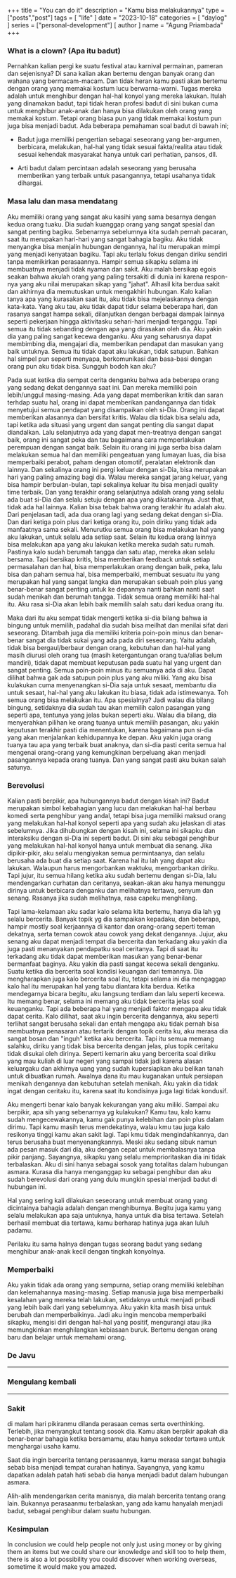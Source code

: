 +++
title = "You can do it"
description = "Kamu bisa melakukannya"
type = ["posts","post"]
tags = [
    "life"
]
date = "2023-10-18"
categories = [
    "daylog"
]
series = ["personal-development"]
[ author ]
  name = "Agung Priambada"
+++

### What is a clown? (Apa itu badut)

Pernahkan kalian pergi ke suatu festival atau karnival permainan, pameran dan sejenisnya? Di sana kalian akan bertemu dengan banyak orang dan wahana yang bermacam-macam. Dan tidak heran kamu pasti akan bertemu dengan orang yang memakai kostum lucu berwarna-warni. Tugas mereka adalah untuk menghibur dengan hal-hal konyol yang mereka lakukan. Itulah yang dinamakan badut, tapi tidak heran profesi badut di sini bukan cuma untuk menghibur anak-anak dan hanya bisa dilakukan oleh orang yang memakai kostum. Tetapi orang biasa pun yang tidak memakai kostum pun juga bisa menjadi badut. Ada beberapa pemahaman soal badut di bawah ini;

- Badut juga memiliki pengertian sebagai seseorang yang ber-argumen, berbicara, melakukan, hal-hal yang tidak sesuai fakta/realita atau tidak sesuai kehendak masyarakat hanya untuk cari perhatian, pansos, dll.

- Arti badut dalam percintaan adalah seseorang yang berusaha memberikan yang terbaik untuk pasangannya, tetapi usahanya tidak dihargai.

### Masa lalu dan masa mendatang

Aku memiliki orang yang sangat aku kasihi yang sama besarnya dengan kedua orang tuaku. Dia sudah kuanggap orang yang sangat spesial dan sangat penting bagiku. Sebenarnya sebelumnya kita sudah pernah pacaran, saat itu merupakan hari-hari yang sangat bahagia bagiku. Aku tidak menyangka bisa menjalin hubungan dengannya, hal itu merupakan mimpi yang menjadi kenyataan bagiku. Tapi aku terlalu fokus dengan diriku sendiri tanpa memikirkan perasaannya. Hampir semua sikapku selama ini membuatnya menjadi tidak nyaman dan sakit. Aku malah bersikap egois seakan bahwa akulah orang yang paling tersakiti di dunia ini karena respon-nya yang aku nilai merupakan sikap yang "jahat". Alhasil kita berdua sakit dan akhirnya dia memutuskan untuk mengakhiri hubungan. Kalo kalian tanya apa yang kurasakan saat itu, aku tidak bisa mejelaskannya dengan kata-kata. Yang aku tau, aku tidak dapat tidur selama beberapa hari, dan rasanya sangat hampa sekali, dilanjutkan dengan berbagai dampak lainnya seperti pekerjaan hingga aktivitasku sehari-hari menjadi terganggu. Tapi semua itu tidak sebanding dengan apa yang dirasakan oleh dia. Aku yakin dia yang paling sangat kecewa denganku. Aku yang seharusnya dapat membimbing dia, mengajari dia, memberikan pendapat dan masukan yang baik untuknya. Semua itu tidak dapat aku lakukan, tidak satupun. Bahkan hal simpel pun seperti menyapa, berkomunikasi dan basa-basi dengan orang pun aku tidak bisa. Sungguh bodoh kan aku? 

Pada suat ketika dia sempat cerita denganku bahwa ada beberapa orang yang sedang dekat dengannya saat ini. Dan mereka memiliki poin lebih/unggul masing-masing. Ada yang dapat memberikan kritik dan saran terhdap suatu hal, orang ini dapat memberikan pandangannya dan tidak menyetujui semua pendapat yang disampaikan oleh si-Dia. Orang ini dapat memberikan alasannya dan bersifat kritis. Walau dia tidak bisa selalu ada, tapi ketika ada situasi yang urgent dan sangat penting dia sangat dapat diandalkan. Lalu selanjutnya ada yang dapat men-treatnya dengan sangat baik, orang ini sangat peka dan tau bagaimana cara memperlakukan perempuan dengan sangat baik. Selain itu orang ini juga serba bisa dalam melakukan semua hal dan memiliki pengeatuan yang lumayan luas, dia bisa memperbaiki perabot, paham dengan otomotif, peralatan elektronik dan lainnya. Dan sekalinya orang ini pergi keluar dengan si-Dia, bisa merupakan hari yang paling amazing bagi dia. Walau mereka sangat jarang keluar, yang bisa hampir berbulan-bulan, tapi sekalinya keluar itu bisa menjadi quality time terbaik. Dan yang terakhir orang selanjutnya adalah orang yang selalu ada buat si-Dia dan selalu setuju dengan apa yang dikatakannya. Just that, tidak ada hal lainnya. Kalian bisa tebak bahwa orang terakhir itu adalah aku. Dari penjelasan tadi, ada dua orang lagi yang sedang dekat dengan si-Dia. Dan dari ketiga poin plus dari ketiga orang itu, poin diriku yang tidak ada manfaatnya sama sekali. Menurutku semua orang bisa melakukan hal yang aku lakukan, untuk selalu ada setiap saat. Selain itu kedua orang lainnya bisa melakukan apa yang aku lakukan ketika mereka sudah satu rumah. Pastinya kalo sudah berumah tangga dan satu atap, mereka akan selalu bersama. Tapi bersikap kritis, bisa memberikan feedback untuk setiap permasalahan dan hal, bisa memperlakukan orang dengan baik, peka, lalu bisa dan paham semua hal, bisa memperbaiki, membuat sesuatu itu yang merupakan hal yang sangat langka dan merupakan sebuah poin plus yang benar-benar sangat penting untuk ke depannya nanti bahkan nanti saat sudah menikah dan berumah tangga. Tidak semua orang memiliki hal-hal itu. Aku rasa si-Dia akan lebih baik memilih salah satu dari kedua orang itu. 

Maka dari itu aku sempat tidak mengerti ketika si-dia bilang bahwa ia bingung untuk memilih, padahal dia sudah bisa meilhat dan menilai sifat dari seseorang. Ditambah juga dia memiliki kriteria poin-poin minus dan benar-benar sangat dia tidak sukai yang ada pada diri seseorang. Yaitu adalah, tidak bisa bergaul/berbaur dengan orang, kebutuhan dan hal-hal yang masih diurusi oleh orang tua (masih ketergantungan orang tua/alias belum mandiri), tidak dapat membuat keputusan pada suatu hal yang urgent dan sangat penting. Semua poin-poin minus itu semuanya ada di aku. Dapat dilihat bahwa gak ada satupun poin plus yang aku miliki. Yang aku bisa kulakukan cuma menyenangkan si-Dia saja untuk sesaat, membantu dia untuk sesaat, hal-hal yang aku lakukan itu biasa, tidak ada istimewanya. Toh semua orang bisa melakukan itu. Apa spesialnya? Jadi walau dia bilang bingung, setidaknya dia sudah tau akan memilih calon pasangan yang seperti apa, tentunya yang jelas bukan seperti aku. Walau dia bilang, dia menyerahkan pilihan ke orang tuanya untuk memilih pasangan, aku yakin keputusan terakhir pasti dia menentukan, karena bagaimana pun si-dia yang akan menjalankan kehidupannya ke depan. Aku yakin juga orang tuanya tau apa yang terbaik buat anaknya, dan si-dia pasti cerita semua hal mengenai orang-orang yang kemungkinan berpeluang akan menjadi pasangannya kepada orang tuanya. Dan yang sangat pasti aku bukan salah satunya.

### Berevolusi

Kalian pasti berpikir, apa hubungannya badut dengan kisah ini? Badut merupakan simbol kebahagian yang lucu dan melakukan hal-hal berbau komedi serta penghibur yang andal, tetapi bisa juga memiliki maksud orang yang melakukan hal-hal konyol seperti apa yang sudah aku jelaskan di atas sebelumnya. Jika dihubungkan dengan kisah ini, selama ini sikapku dan interaksiku dengan si-Dia ini seperti badut. Di sini aku sebagai penghibur yang melakukan hal-hal konyol hanya untuk membuat dia senang. Jika dipikir-pikir, aku selalu mengiyakan semua permintaanya, dan selalu berusaha ada buat dia setiap saat. Karena hal itu lah yang dapat aku lakukan. Walaupun harus mengorbankan waktuku, mengorbankan diriku. Tapi jujur, itu semua hilang ketika aku sudah bertemu dengan si-Dia, lalu mendengarkan curhatan dan ceritanya, seakan-akan aku hanya menunggu dirinya untuk berbicara denganku dan melihatnya tertawa, senyum dan senang. Rasanya jika sudah melihatnya, rasa capeku menghilang.

Tapi lama-kelamaan aku sadar kalo selama kita bertemu, hanya dia lah yg selalu bercerita. Banyak topik yg dia sampaikan kepadaku, dan beberapa, hampir mostly soal kerjaannya di kantor dan orang-orang seperti teman dekatnya, serta teman cowok atau cowok yang dekat dengannya. Jujur, aku senang aku dapat menjadi tempat dia bercerita dan terkadang aku yakin dia juga pasti menanyakan pendapatku soal ceritanya. Tapi di saat itu terkadang aku tidak dapat memberikan masukan yang benar-benar bermanfaat baginya. Aku yakin dia pasti sangat kecewa sekali denganku. Suatu ketika dia bercerita soal kondisi keuangan dari temannya. Dia mengharapkan juga kalo bercerita soal itu, tetapi selama ini dia mengaggap kalo hal itu merupakan hal yang tabu diantara kita berdua. Ketika mendegarnya bicara begitu, aku langsung terdiam dan lalu seperti kecewa. Itu memang benar, selama ini memang aku tidak bercerita jelas soal keuanganku. Tapi ada beberapa hal yang menjadi faktor mengapa aku tidak dapat cerita. Kalo dilihat, saat aku ingin bercerita dengannya, aku seperti terlihat sangat berusaha sekali dan entah mengapa aku tidak pernah bisa membuatnya penasaran atau tertarik dengan topik cerita ku, aku merasa dia sangat bosan dan "inguh" ketika aku bercerita. Tapi itu semua memang salahku, diriku yang tidak bisa bercerita dengan jelas, plus topik ceritaku tidak disukai oleh dirinya. Seperti kemarin aku yang bercerita soal diriku yang mau kuliah di luar negeri yang sampai tidak jadi karena alasan keluargaku dan akhirnya uang yang sudah kupersiapkan aku belikan tanah untuk dibuatkan rumah. Awalnya dana itu mau kuganakan untuk persiapan menikah dengannya dan kebutuhan setelah menikah. Aku yakin dia tidak ingat dengan ceritaku itu, karena saat itu kondisinya juga lagi tidak kondusif. 

Aku mengerti benar kalo banyak kekurangan yang aku miliki. Sampai aku berpikir, apa sih yang sebenarnya yg kulakukan? Kamu tau, kalo kamu sudah mengecewakannya, kamu gak punya kelebihan dan poin plus dalam dirimu. Tapi kamu masih terus mendekatinya, walau kmu tau juga kalo resikonya tinggi kamu akan sakit lagi. Tapi kmu tidak mengindahkannya, dan terus berusaha buat menyenangkannya. Meski aku sedang sibuk namun ada pesan masuk dari dia, aku dengan cepat untuk membalasnya tanpa pikir panjang. Sayangnya, sikapku yang selalu memprioritaskan dia ini tidak terbalaskan. Aku di sini hanya sebagai sosok yang totalitas dalam hubungan asmara. Kurasa dia hanya menganggap ku sebagai penghibur dan aku sudah berevolusi dari orang yang dulu mungkin spesial menjadi badut di hubungan ini. 

Hal yang sering kali dilakukan seseorang untuk membuat orang yang dicintainya bahagia adalah dengan menghiburnya. Begitu juga kamu yang selalu melakukan apa saja untuknya, hanya untuk dia bisa tertawa. Setelah berhasil membuat dia tertawa, kamu berharap hatinya juga akan luluh padamu.

Perilaku itu sama halnya dengan tugas seorang badut yang sedang menghibur anak-anak kecil dengan tingkah konyolnya.

### Memperbaiki

Aku yakin tidak ada orang yang sempurna, setiap orang memiliki kelebihan dan kelemahannya masing-masing. Setiap manusia juga bisa memperbaiki kesalahan yang mereka telah lakukan, setidaknya untuk menjadi pribadi yang lebih baik dari yang sebelumnya. Aku yakin kita masih bisa untuk berubah dan memperbaikinya. Jadi aku ingin mencoba memperbaiki sikapku, mengisi diri dengan hal-hal yang positif, mengurangi atau jika memungkinkan menghilangkan kebiasaan buruk. Bertemu dengan orang baru dan belajar untuk memahami orang.

### De Javu

---

### Mengulang kembali

---

### Sakit

di malam hari pikiranmu dilanda perasaan cemas serta overthinking. Terlebih, jika menyangkut tentang sosok dia. Kamu akan berpikir apakah dia benar-benar bahagia ketika bersamamu, atau hanya sekedar tertawa untuk menghargai usaha kamu. 

Saat dia ingin bercerita tentang perasaannya, kamu merasa sangat bahagia sebab bisa menjadi tempat curahan hatinya. Sayangnya, yang kamu dapatkan adalah patah hati sebab dia hanya menjadi badut dalam hubungan asmara.

Alih-alih mendengarkan cerita manisnya, dia malah bercerita tentang orang lain. Bukannya perasaanmu terbalaskan, yang ada kamu hanyalah menjadi badut, sebagai penghibur dalam suatu hubungan.

### Kesimpulan

In conclusion we could help people not only just using money or by giving them an items but we could share our knowledge and skill too to help them, there is also a lot possibility you could discover when working overseas, sometime it would make you amazed.